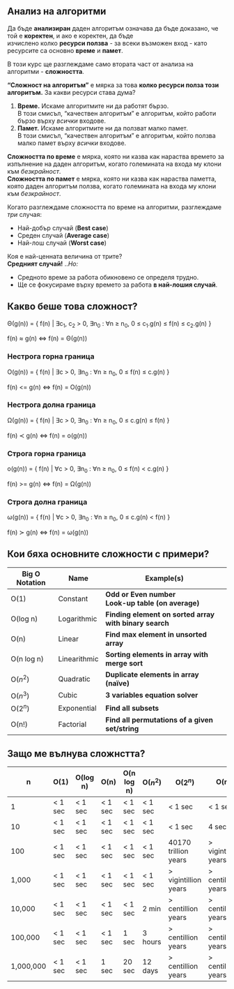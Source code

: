 ## Анализ на алгоритми
Да бъде **анализиран** даден алгоритъм означава да бъде доказано, че той е **коректен**, и ако е коректен, да бъде  
изчислено колко **ресурси ползва** - за всеки възможен вход - като ресурсите са основно **време** и **памет**.  

В този курс ще разглеждаме само втората част от анализа на алгоритми - **сложността**.  

**“Сложност на алгоритъм”** е мярка за това **колко ресурси полза този алгоритъм.** За какви ресурси става дума?  
1. **Време.** Искаме алгоритмите ни да работят бързо.   
В този смисъл, “качествен алгоритъм” е алгоритъм, който работи бързо върху *всички* входове.  
2. **Памет.** Искаме алгоритмите ни да ползват малко памет.  
В този смисъл, “качествен алгоритъм” е алгоритъм, който ползва малко памет върху *всички* входове.  

**Сложността по време** е мярка, която ни казва как нараства времето за изпълнение на даден алгоритъм, когато  големината на входа му клони към *безкрайност*.  
**Сложността по памет** е мярка, която ни казва как нараства паметта, която даден алгоритъм ползва, когато големината на входа му клони към *безкрайност*.  

Когато разглеждаме сложността по време на алгоритми, разглеждаме *три* случая:  

 - Най-добър случай (**Best case**)  
 - Среден случай (**Average case**)  
 - Най-лош случай (**Worst case**)  
 
 Коя е най-ценната величина от трите?  
**Средният случай!** ..*Но:*  
 -   Средното време за работа обикновено се определя трудно.  
 -   Ще се фокусираме върху времето за работа **в най-лошия случай**.  


## Какво беше това сложност?

Θ(g(n)) = { f(n) | ∃c<sub>1</sub>, c<sub>2</sub> > 0, ∃n<sub>0</sub> : ∀n ≥ n<sub>0</sub>, 0 ≤ c<sub>1</sub>.g(n) ≤ f(n) ≤ c<sub>2</sub>.g(n) }
	
f(n) ≈ g(n) ⇔ f(n) = Θ(g(n)) 

### Нестрога горна граница

O(g(n)) = { f(n) | ∃c > 0, ∃n<sub>0</sub> : ∀n ≥ n<sub>0</sub>, 0 ≤ f(n) ≤ c.g(n) }

f(n) <= g(n) ⇔ f(n) = O(g(n)) 
	
### Нестрога долна граница
Ω(g(n)) = { f(n) | ∃c > 0, ∃n<sub>0</sub> : ∀n ≥ n<sub>0</sub>, 0 ≤ c.g(n) ≤ f(n) }

f(n) ≺ g(n) ⇔ f(n) = o(g(n)) 
	

### Строга горна граница

o(g(n)) = { f(n) | ∀c > 0, ∃n<sub>0</sub> : ∀n ≥ n<sub>0</sub>, 0 ≤ f(n) < c.g(n) }

f(n) >= g(n) ⇔ f(n) = Ω(g(n)) 
	
### Строга долна граница

ω(g(n)) = { f(n) | ∀c > 0, ∃n<sub>0</sub> : ∀n ≥ n<sub>0</sub>, 0 ≤ c.g(n) < f(n) }
	
f(n) ≻ g(n) ⇔ f(n) = ω(g(n)) 

## Кои бяха основните сложности с примери?

Big O Notation | Name | Example(s)
------------ | ------------- | ---------
O(1) | Constant | **Odd or Even number** <br>**Look-up table (on average)**
O(log n) | Logarithmic | **Finding element on sorted array with binary search**
O(n) | Linear | **Find max element in unsorted array**
O(n log n) | Linearithmic | **Sorting elements in array with merge sort**
O($n^2$) | Quadratic | **Duplicate elements in array (naïve)**
O($n^3$) |	Cubic | **3 variables equation solver**
O($2^n$) |	Exponential	| **Find all subsets**
O(n!) | Factorial | **Find all permutations of a given set/string**

## Защо ме вълнува сложнстта?

| n | O(1) | O(log n) | O(n) | O(n log n) | O($n^2$) | O($2^n$) | O(n!)
| - | - | - | - | - | - | - | - 
| 1	        | < 1 sec |	< 1 sec |	< 1 sec	| < 1 sec	| < 1 sec	| < 1 sec	            | < 1 sec
| 10	        | < 1 sec |	< 1 sec |	< 1 sec	| < 1 sec	| < 1 sec	| < 1 sec	            | 4 sec
| 100	        | < 1 sec |	< 1 sec |	< 1 sec	| < 1 sec	| < 1 sec	| 40170 trillion years	| > vigintillion years
| 1,000	    | < 1 sec |	< 1 sec |	< 1 sec	| < 1 sec	| < 1 sec	| > vigintillion years	| > centillion years
| 10,000	    | < 1 sec |	< 1 sec |	< 1 sec	| < 1 sec	| 2 min	    | > centillion years	| > centillion years
| 100,000	    | < 1 sec |	< 1 sec |	< 1 sec	| 1 sec	    | 3 hours	| > centillion years	| > centillion years
| 1,000,000	| < 1 sec |	< 1 sec |	1 sec	| 20 sec	| 12 days	| > centillion years	| > centillion years


